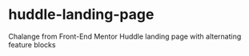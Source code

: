 # huddle-landing-page
Chalange from Front-End Mentor Huddle landing page with alternating feature blocks
